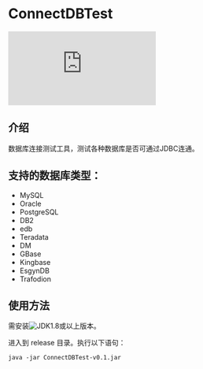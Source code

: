# ConnectDBTest
![license](https://www.apache.org/licenses/LICENSE-2.0.html)
## 介绍
数据库连接测试工具，测试各种数据库是否可通过JDBC连通。

## 支持的数据库类型：
* MySQL
* Oracle
* PostgreSQL	
* DB2
* edb
* Teradata
* DM
* GBase
* Kingbase
* EsgynDB
* Trafodion

## 使用方法
需安装![JDK1.8](https://img.shields.io/badge/JAVA-1.8+-green.svg)或以上版本。

进入到 release 目录。执行以下语句：
```shell
java -jar ConnectDBTest-v0.1.jar
```
